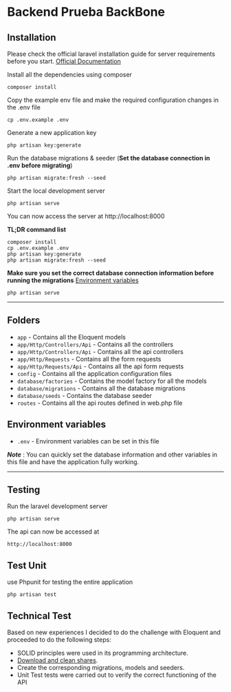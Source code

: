 # Backend Prueba BackBone

## Installation

Please check the official laravel installation guide for server requirements before you start. [Official Documentation](https://laravel.com/docs)

Install all the dependencies using composer

    composer install   

Copy the example env file and make the required configuration changes in the .env file

    cp .env.example .env

Generate a new application key

    php artisan key:generate

Run the database migrations & seeder (**Set the database connection in .env before migrating**)

    php artisan migrate:fresh --seed

Start the local development server

    php artisan serve

You can now access the server at http://localhost:8000

**TL;DR command list**
    
    composer install    
    cp .env.example .env
    php artisan key:generate
    php artisan migrate:fresh --seed    
    
**Make sure you set the correct database connection information before running the migrations** [Environment variables](#environment-variables)

    php artisan serve

----------

## Folders

- `app` - Contains all the Eloquent models
- `app/Http/Controllers/Api` - Contains all the controllers
- `app/Http/Controllers/Api` - Contains all the api controllers
- `app/Http/Requests` - Contains all the form requests
- `app/Http/Requests/Api` - Contains all the api form requests
- `config` - Contains all the application configuration files
- `database/factories` - Contains the model factory for all the models
- `database/migrations` - Contains all the database migrations
- `database/seeds` - Contains the database seeder
- `routes` - Contains all the api routes defined in web.php file

## Environment variables

- `.env` - Environment variables can be set in this file

***Note*** : You can quickly set the database information and other variables in this file and have the application fully working.

----------

## Testing

Run the laravel development server

    php artisan serve

The api can now be accessed at

    http://localhost:8000

## Test Unit
use Phpunit for testing the entire application

    php artisan test

## Technical Test

Based on new experiences I decided to do the challenge with Eloquent and proceeded to do the following steps:

- SOLID principles were used in its programming architecture.
- [Download and clean shares](https://www.correosdemexico.gob.mx/SSLServicios/ConsultaCP/CodigoPostal_Exportar.aspx).
- Create the corresponding migrations, models and seeders.
- Unit Test tests were carried out to verify the correct functioning of the API

    
    
